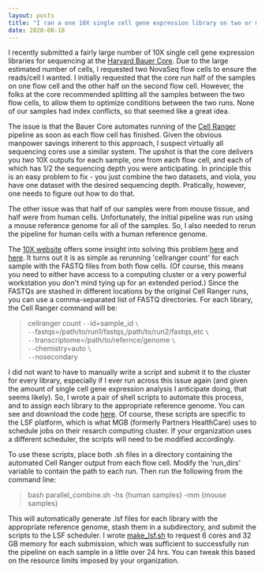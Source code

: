 ```yaml
---
layout: posts
title: "I ran a one 10X single cell gene expression library on two or more flow cells. What now?"
date: 2020-08-18
---
```


I recently submitted a fairly large number of 10X single cell gene expression libraries for sequencing at the [Harvard Bauer Core](https://bauercore.fas.harvard.edu/). 
Due to the large estimated number of cells, I requested two NovaSeq flow cells to ensure the reads/cell I wanted. I initially requested that the core run half
of the samples on one flow cell and the other half on the second flow cell. However, the folks at the core recommended splitting all the samples between the two
flow cells, to allow them to optimize conditions between the two runs. None of our samples had index conflicts, so that seemed like a great idea.

The issue is that the Bauer Core automates running of the [Cell Ranger](https://support.10xgenomics.com/single-cell-gene-expression/software/overview/welcome) 
pipeline as soon as each flow cell has finished. Given the obvious manpower savings inherent to this approach, I suspect virtually all sequencing cores use a 
similar system. The upshot is that the core delivers you *two* 10X outputs for each sample, one from each flow cell, and each of which has 1/2 the sequencing
depth you were anticipating. In principle this is an easy problem to fix - you just combine the two datasets, and viola, you have one dataset with the desired
sequencing depth. Pratically, however, one needs to figure out how to do that.

The other issue was that half of our samples were from mouse tissue, and half were from human cells. Unfortunately, the initial pipeline was run using a mouse
reference genome for all of the samples. So, I also needed to rerun the pipeline for human cells with a human reference genome.

The [10X website](https://www.10xgenomics.com/) offers some insight into solving this problem [here](https://support.10xgenomics.com/single-cell-gene-expression/software/pipelines/latest/using/count) and [here](https://kb.10xgenomics.com/hc/en-us/articles/360000930812-Can-I-combine-data-from-multiple-sequencing-runs-for-the-same-10x-library-).
It turns out it is as simple as rerunning 'cellranger count' for each sample with the FASTQ files from both flow cells. (Of course, this means you need to either 
have access to a computing cluster or a very powerful workstation you don't mind tying up for an extended period.) Since the FASTQs are stashed in different 
locations by the original Cell Ranger runs, you can use a comma-separated list of FASTQ directories. For each library, the Cell Ranger command will be:

> cellranger count `--`id=sample_id `\`<br>
> `--`fastqs=/path/to/run1/fastqs,/path/to/run2/fastqs,etc `\`<br>
> `--`transcriptome=/path/to/refernce/genome `\`<br>
> `--`chemistry=auto `\`<br>
> `--`nosecondary
  
I did not want to have to manually write a script and submit it to the cluster for every library, especially if I ever run across this issue again (and given the
amount of single cell gene expression analysis I anticipate doing, that seems likely). So, I wrote a pair of shell scripts to automate this process, and to assign
each library to the appropriate reference genome. You can see and download the code [here](https://github.com/riguyer/shell-functions/tree/master/combine_10X). Of
course, these scripts are specific to the LSF platform, which is what MGB (formerly Partners HealthCare) uses to schedule jobs on their resarch computing cluster.
If your organization uses a different scheduler, the scripts will need to be modified accordingly.

To use these scripts, place both .sh files in a directory containing the automated Cell Ranger output from each flow cell. Modify the 'run_dirs' variable to
contain the path to each run. Then run the following from the command line:

> bash parallel_combine.sh -hs {human samples} -mm {mouse samples}

This will automatically generate .lsf files for each library with the appropriate reference genome, stash them in a subdirectory, and submit the scripts to the
LSF scheduler. I wrote [make_lsf.sh](https://github.com/riguyer/shell-functions/blob/master/combine_10X/make_lsf.sh)
to request 6 cores and 32 GB memory for each submission, which was sufficient to successfully run the pipeline on each sample in a little over 24 hrs. You can
tweak this based on the resource limits imposed by your organization.

